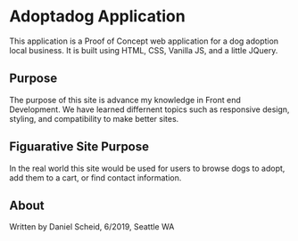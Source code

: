 # Adoptadog Application  

This application is a Proof of Concept web application for a dog adoption local business. It is built using HTML, CSS, Vanilla JS, and a little JQuery.  

## Purpose  

The purpose of this site is advance my knowledge in Front end Development. We have learned differnent topics such as responsive design, styling, and compatibility to make better sites.  

## Figuarative Site Purpose  

In the real world this site would be used for users to browse dogs to adopt, add them to a cart, or find contact information.  

## About  

Written by Daniel Scheid, 6/2019, Seattle WA  

